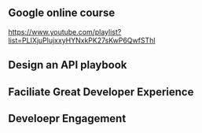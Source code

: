 
## Google online course 
https://www.youtube.com/playlist?list=PLIXjuPlujxxyHYNxkPK27sKwP6QwfSThl  

## Design an API playbook

## Faciliate Great Developer Experience

## Develoepr Engagement
